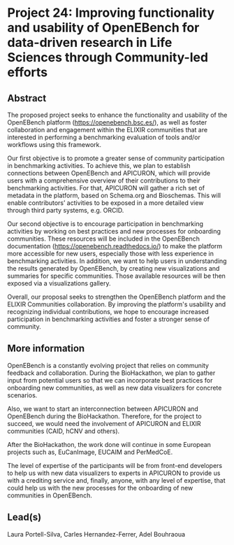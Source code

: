 # Project 24: Improving functionality and usability of OpenEBench for data-driven research in Life Sciences through Community-led efforts

## Abstract

The proposed project seeks to enhance the functionality and usability of the OpenEBench platform (https://openebench.bsc.es/), as well as foster collaboration and engagement within the ELIXIR communities that are interested in performing a benchmarking evaluation of tools and/or workflows using this framework.

Our first objective is to promote a greater sense of community participation in benchmarking activities. To achieve this, we plan to establish connections between OpenEBench and APICURON, which will provide users with a comprehensive overview of their contributions to their benchmarking activities. For that, APICURON will gather a rich set of metadata in the platform, based on Schema.org and Bioschemas. This will enable contributors’ activities to be exposed in a more detailed view through third party systems, e.g. ORCID.

Our second objective is to encourage participation in benchmarking activities by working on best practices and new processes for onboarding communities. These resources will be included in the OpenEBench documentation (https://openebench.readthedocs.io/) to make the platform more accessible for new users, especially those with less experience in benchmarking activities. In addition, we want to help users in understanding the results generated by OpenEBench, by creating new visualizations and summaries for specific communities. Those available resources will be then exposed via a visualizations gallery.

Overall, our proposal seeks to strengthen the OpenEBench platform and the ELIXIR Communities collaboration. By improving the platform's usability and recognizing individual contributions, we hope to encourage increased participation in benchmarking activities and foster a stronger sense of community.

## More information

OpenEBench is a constantly evolving project that relies on community feedback and collaboration. During the BioHackathon, we plan to gather input from potential users so that we can incorporate best practices for onboarding new communities, as well as new data visualizers for concrete scenarios. 

Also, we want to start an interconnection between APICURON and OpenEBench during the BioHackathon. Therefore, for the project to succeed, we would need the involvement of APICURON and ELIXIR communities (CAID, hCNV and others). 

After the BioHackathon, the work done will continue in some European projects such as, EuCanImage, EUCAIM and PerMedCoE. 

The level of expertise of the participants will be from front-end developers to help us with new data visualizers to experts in APICURON to provide us with a crediting service and, finally, anyone, with any level of expertise, that could help us with the new processes for the onboarding of new communities in OpenEBench.

## Lead(s)

Laura Portell-Silva, Carles Hernandez-Ferrer, Adel Bouhraoua


